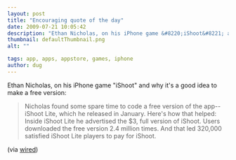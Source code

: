 ```yaml
---
layout: post
title: "Encouraging quote of the day"
date: 2009-07-21 10:05:42
description: "Ethan Nicholas, on his iPhone game &#8220;iShoot&#8221; and why it&#8217;s a good idea to make a free version --  Nicholas found some spare time to code a free version of the app&#8212;iShoot Lite, which he released in January. Here&#8217;s how that&#8230;"
thumbnail: defaultThumbnail.png
alt: ""

tags: app, apps, appstore, games, iphone
author: dug
---
```


<p>Ethan Nicholas, on his iPhone game "iShoot" and why it's a good idea to make a free version:</p>

<blockquote><p>Nicholas found some spare time to code a free version of the app--iShoot Lite, which he released in January. Here's how that helped: Inside iShoot Lite he advertised the $3, full version of iShoot. Users downloaded the free version 2.4 million times. And that led 320,000 satisfied iShoot Lite players to pay for iShoot. </p></blockquote>

<p>(via <a href="http://www.wired.com/gadgetlab/2009/02/shoot-is-iphone/">wired</a>)</p>
